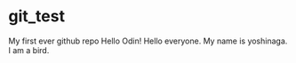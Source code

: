 # git_test
My first ever github repo
Hello Odin! 
Hello everyone. My name is yoshinaga. I am a bird.
